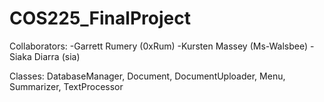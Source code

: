 # COS225_FinalProject

Collaborators:
-Garrett Rumery (0xRum)
-Kursten Massey (Ms-Walsbee)
-Siaka Diarra (sia)

Classes: DatabaseManager, Document, DocumentUploader, Menu, Summarizer, TextProcessor